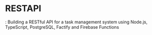 # RESTAPI
: Building a RESTful API for a task management system using Node.js, TypeScript, PostgreSQL, Factify and Firebase Functions
